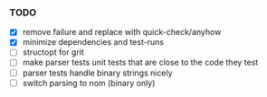 ### TODO

* [x] remove failure and replace with quick-check/anyhow
* [x] minimize dependencies and test-runs
* [ ] structopt for grit
* [ ] make parser tests unit tests that are close to the code they test
* [ ] parser tests handle binary strings nicely
* [ ] switch parsing to nom (binary only)
